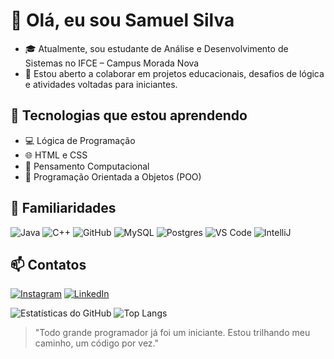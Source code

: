 # 👋 Olá, eu sou Samuel Silva

- 🎓 Atualmente, sou estudante de Análise e Desenvolvimento de Sistemas no IFCE – Campus Morada Nova
- 💞️ Estou aberto a colaborar em projetos educacionais, desafios de lógica e atividades voltadas para iniciantes.

## 🚀 Tecnologias que estou aprendendo

- 💻 Lógica de Programação
- 🌐 HTML e CSS
- 🧠 Pensamento Computacional
- 🧩 Programação Orientada a Objetos (POO)

## 🚀 Familiaridades

![Java](https://img.shields.io/badge/Java-ED8B00?style=for-the-badge&logo=openjdk&logoColor=white)
![C++](https://img.shields.io/badge/C%2B%2B-00599C?style=for-the-badge&logo=c%2B%2B&logoColor=white)
![GitHub](https://img.shields.io/badge/GitHub-100000?style=for-the-badge&logo=github&logoColor=white)
![MySQL](https://img.shields.io/badge/MySQL-4479A1?style=for-the-badge&logo=mysql&logoColor=white)
![Postgres](https://img.shields.io/badge/Postgres-316192?style=for-the-badge&logo=postgresql&logoColor=white)
![VS Code](https://img.shields.io/badge/Visual_Studio_Code-0078D4?style=for-the-badge&logo=visual%20studio%20code&logoColor=white)
![IntelliJ](https://img.shields.io/badge/IntelliJ_IDEA-000000?style=for-the-badge&logo=intellij-idea&logoColor=white)

## 📫 Contatos

[![Instagram](https://img.shields.io/badge/Instagram-E4405F?style=for-the-badge&logo=instagram&logoColor=white)](https://www.instagram.com/samuelsilva.18/?next=%2F)
[![LinkedIn](https://img.shields.io/badge/LinkedIn-0A66C2?style=for-the-badge&logo=linkedin&logoColor=white)](https://www.linkedin.com/in/samuel-silva-7a1aba364/)


![Estatísticas do GitHub](https://github-readme-stats.vercel.app/api?username=SamuelSilva-06&show_icons=true&theme=tokyonight)
![Top Langs](https://github-readme-stats.vercel.app/api/top-langs/?username=SamuelSilva-06&layout=compact&theme=tokyonight)

> "Todo grande programador já foi um iniciante. Estou trilhando meu caminho, um código por vez."

